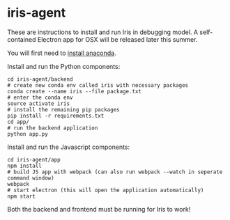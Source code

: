 # iris-agent

These are instructions to install and run Iris in debugging model. A self-contained Electron app for OSX will be released later this summer.

You will first need to [install anaconda](https://conda.io/docs/install/quick.html). 

Install and run the Python components:

    cd iris-agent/backend
    # create new conda env called iris with necessary packages
    conda create --name iris --file package.txt
    # enter the conda env
    source activate iris
    # install the remaining pip packages
    pip install -r requirements.txt
    cd app/
    # run the backend application
    python app.py

Install and run the Javascript components:

    cd iris-agent/app
    npm install
    # build JS app with webpack (can also run webpack --watch in seperate command window)
    webpack 
    # start electron (this will open the application automatically)
    npm start

Both the backend and frontend must be running for Iris to work!
